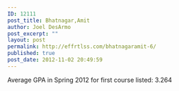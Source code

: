 ```yaml
---
ID: 12111
post_title: Bhatnagar,Amit
author: Joel DesArmo
post_excerpt: ""
layout: post
permalink: http://effrtlss.com/bhatnagaramit-6/
published: true
post_date: 2012-11-02 20:49:59
---
```

<p>Average GPA in Spring 2012 for first course listed: 3.264</p>